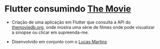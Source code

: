 # Flutter consumindo [The Movie](https://www.themoviedb.org/)

 - Criação de uma aplicação em Flutter que consulta a API do [themoviedb.org](https://www.themoviedb.org/), onde mostra uma série de filmes onde pode visualizar a sinopse ou clicar em supreenda-me.


 - Disenvolvido em conjunto com o [Lucas Martins](https://github.com/lucasmartinsribeiro) 
